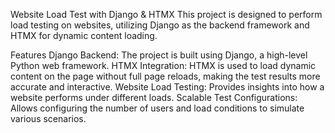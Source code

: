 Website Load Test with Django & HTMX
This project is designed to perform load testing on websites, utilizing Django as the backend framework and HTMX for dynamic content loading.

Features
Django Backend: The project is built using Django, a high-level Python web framework.
HTMX Integration: HTMX is used to load dynamic content on the page without full page reloads, making the test results more accurate and interactive.
Website Load Testing: Provides insights into how a website performs under different loads.
Scalable Test Configurations: Allows configuring the number of users and load conditions to simulate various scenarios.
